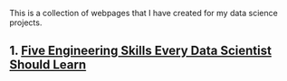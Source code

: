 This is a collection of webpages that I have created for my data science projects.


## 1. [Five Engineering Skills Every Data Scientist Should Learn](https://towardsdatascience.com/five-engineering-skills-every-data-scientist-should-learn-e7a347fada6f)